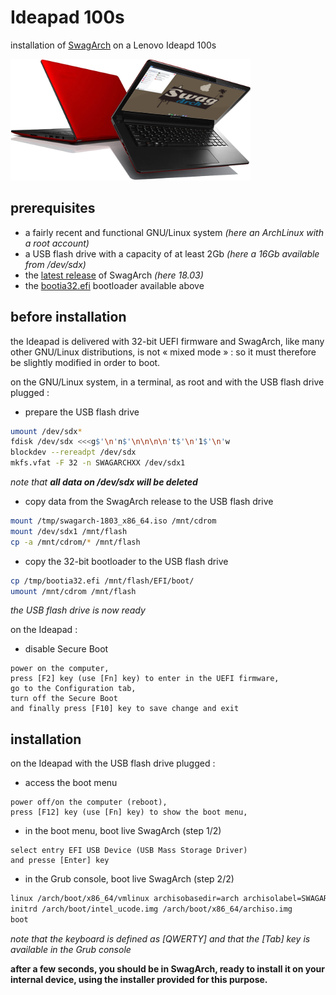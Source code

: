# Ideapad 100s

installation of [SwagArch](https://swagarch.github.io/) on a Lenovo Ideapd 100s


![SwargArch on Ideapad 100s](https://github.com/patatetom/ideapad100s/blob/master/SwagIdeapad.png)



## prerequisites

- a fairly recent and functional GNU/Linux system *(here an ArchLinux with a root account)*
- a USB flash drive with a capacity of at least 2Gb *(here a 16Gb available from /dev/sdx)*
- the [latest release](https://github.com/SwagArch/swagarch-build/releases/latest) of SwagArch *(here 18.03)*
- the [bootia32.efi](https://github.com/patatetom/ideapad100s/raw/master/bootia32.efi) bootloader available above



## before installation

the Ideapad is delivered with 32-bit UEFI firmware and SwagArch, like many other GNU/Linux distributions, is not « mixed mode » : so it must therefore be slightly modified in order to boot.

on the GNU/Linux system, in a terminal, as root and with the USB flash drive plugged :

- prepare the USB flash drive
```bash
umount /dev/sdx*
fdisk /dev/sdx <<<g$'\n'n$'\n\n\n\n't$'\n'1$'\n'w
blockdev --rereadpt /dev/sdx
mkfs.vfat -F 32 -n SWAGARCHXX /dev/sdx1
```
*note that **all data on /dev/sdx will be deleted***

- copy data from the SwagArch release to the USB flash drive
```bash
mount /tmp/swagarch-1803_x86_64.iso /mnt/cdrom
mount /dev/sdx1 /mnt/flash
cp -a /mnt/cdrom/* /mnt/flash
```

- copy the 32-bit bootloader to the USB flash drive
```bash
cp /tmp/bootia32.efi /mnt/flash/EFI/boot/
umount /mnt/cdrom /mnt/flash
```
*the USB flash drive is now ready*

on the Ideapad :

- disable Secure Boot
```text
power on the computer,
press [F2] key (use [Fn] key) to enter in the UEFI firmware,
go to the Configuration tab,
turn off the Secure Boot
and finally press [F10] key to save change and exit
```



## installation

on the Ideapad with the USB flash drive plugged :

- access the boot menu
```text
power off/on the computer (reboot),
press [F12] key (use [Fn] key) to show the boot menu,
```

- in the boot menu, boot live SwagArch (step 1/2)
```
select entry EFI USB Device (USB Mass Storage Driver)
and presse [Enter] key
```

- in the Grub console, boot live SwagArch (step 2/2)
```bash
linux /arch/boot/x86_64/vmlinux archisobasedir=arch archisolabel=SWAGARCHXX
initrd /arch/boot/intel_ucode.img /arch/boot/x86_64/archiso.img
boot
```
*note that the keyboard is defined as [QWERTY] and that the [Tab] key is available in the Grub console*

**after a few seconds, you should be in SwagArch, ready to install it on your internal device, using the installer provided for this purpose.**

